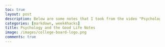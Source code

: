 ```yaml
---
toc: true
layout: post
description: Below are some notes that I took from the video "Psychology and the Good Life" as well as some things I took away from watching it.
categories: [markdown, week4hacks]
title: Psychology and the Good Life Notes
image: /images/college-board-logo.png
comments: true
---
```


